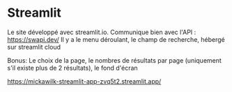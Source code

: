# Streamlit

Le site développé avec streamlit.io.
Communique bien avec l'API : https://swapi.dev/
Il y a le menu déroulant, le champ de recherche, hébergé sur streamlit cloud

Bonus: Le choix de la page, le nombres de résultats par page (uniquement s'il existe plus de 2 résultats), le fond d'écran

https://mickawilk-streamlit-app-zvq5t2.streamlit.app/
